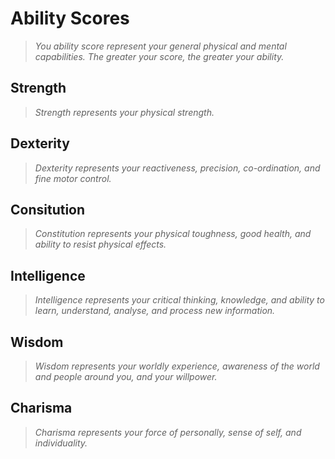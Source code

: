 # Ability Scores

> *You ability score represent your general physical and mental capabilities. The greater your score, the greater your ability.*

## Strength

> *Strength represents your physical strength.*

## Dexterity

> *Dexterity represents your reactiveness, precision, co-ordination, and fine motor control.*

## Consitution

> *Constitution represents your physical toughness, good health, and ability to resist physical effects.*

## Intelligence

> *Intelligence represents your critical thinking, knowledge, and ability to learn, understand, analyse, and process new information.*

## Wisdom

> *Wisdom represents your worldly experience, awareness of the world and people around you, and your willpower.*

## Charisma

> *Charisma represents your force of personally, sense of self, and individuality.*
